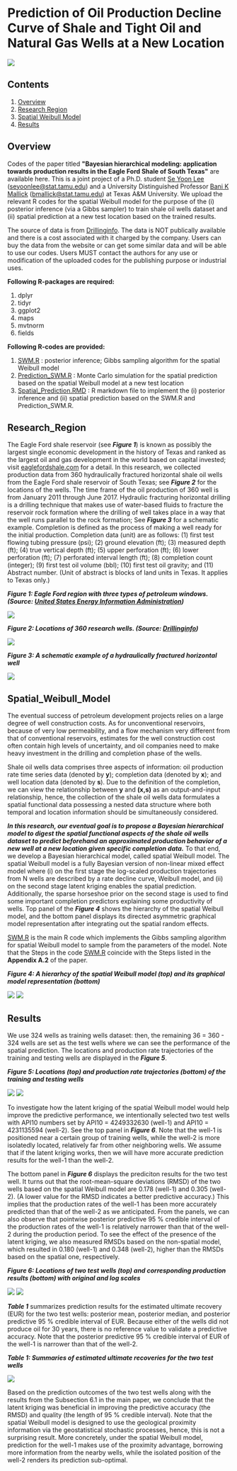 # Prediction of Oil Production Decline Curve of Shale and Tight Oil and Natural Gas Wells at a New Location

![](images/Oil_Production.jpg)

## Contents
1. [Overview](#Overview)
2. [Research Region](#Research_Region)
3. [Spatial Weibull Model](#Spatial_Weibull_Model)
4. [Results](#Results)

## Overview

Codes of the paper titled  **"Bayesian hierarchical modeling: application towards production results in the Eagle Ford Shale of South Texas"** are available here. This is a joint project of a Ph.D. student [Se Yoon Lee](https://sites.google.com/view/seyoonlee) (seyoonlee@stat.tamu.edu) and a University Distinguished Professor [Bani K Mallick](https://www.stat.tamu.edu/~bmallick/) (bmallick@stat.tamu.edu) at Texas A&M University. We upload the relevant R codes for the spatial Weibull model for the purpose of the (i) posterior inference (via a Gibbs sampler) to train shale oil wells dataset and (ii) spatial prediction at a new test location based on the trained results. 

The source of data is from [Drillinginfo](https://info.drillinginfo.com/). The data is NOT publically available and there is a cost associated with it charged by the company. Users can buy the data from the website or can get some similar data and will be able to use our codes. Users MUST contact the authors for any use or modification of the uploaded codes for the publishing purpose or industrial uses.

**Following R-packages are required:**
  
  1. dplyr
  2. tidyr
  3. ggplot2
  4. maps
  5. mvtnorm
  6. fields

**Following R-codes are provided:**

  1. [SWM.R](https://github.com/yain22/SWM/blob/main/R%20codes/SWM.R) : posterior inference; Gibbs sampling algorithm for the  spatial Weibull model
  2. [Prediction_SWM.R](https://github.com/yain22/SWM/blob/main/R%20codes/Prediction_SWM.R) : Monte Carlo simulation for the spatial prediction based on the  spatial Weibull model at a new test location
  3. [Spatial_Prediction.RMD](https://github.com/yain22/SWM/blob/main/Implementation/Spatial_Prediction.Rmd) : R markdown file to implement the (i) posterior inference and (ii) spatial prediction based on the SWM.R and Prediction_SWM.R.

## Research_Region
The Eagle Ford shale reservoir (see ***Figure 1***) is known as possibly the largest single economic development in the history of Texas and ranked as the largest oil and gas development in the world based on capital invested; visit [eaglefordshale.com](https://eaglefordshale.com/) for a detail. In this research, we collected production data from 360 hydraulically fractured horizontal shale oil wells from the Eagle Ford shale reservoir of South Texas; see ***Figure 2*** for the locations of the wells. The time frame of the oil production of 360 well is from January 2011 through June 2017. Hydraulic fracturing horizontal drilling is a drilling technique that makes use of water-based fluids to fracture the reservoir rock formation where the drilling of well takes place in a way that the well runs parallel to the rock formation; See ***Figure 3*** for a schematic example. Completion is defined as the process of making a well ready for the initial production. Completion data (unit) are as follows: (1) first test flowing tubing pressure (psi); (2) ground elevation (ft); (3) measured depth (ft); (4) true vertical depth (ft); (5) upper perforation (ft); (6) lower perforation (ft); (7) perforated interval length (ft); (8) completion count (integer); (9) first test oil volume (bbl); (10) first test oil gravity; and (11) Abstract number. (Unit of abstract is blocks of land units in Texas. It applies to Texas only.)

***Figure 1: Eagle Ford region with three types of petroleum windows. (Source: [United States Energy Information Administration](https://www.eia.gov/))***

![](images/Eagle_Ford_Shale.png)

***Figure 2: Locations of 360 research wells. (Source: [Drillinginfo](https://info.drillinginfo.com/))***

![](images/360_well_locations.JPG)

***Figure 3: A schematic example of a hydraulically fractured horizontal well***

![](images/Hydraulic_Fracturing_explain_detail.png)

## Spatial_Weibull_Model
The eventual success of petroleum development projects relies on a large degree of well construction costs. As for unconventional reservoirs, because of very low permeability, and a flow mechanism very different from that of conventional reservoirs, estimates for the well construction cost often contain high levels of uncertainty, and oil companies need to make heavy investment in the drilling and completion phase of the wells. 

Shale oil wells data comprises three aspects of information: oil production rate time series data (denoted by **y**); completion data (denoted by **x**); and well location data (denoted by **s**). Due to the definition of the completion, we can view the relationship between **y** and **(x,s)** as an output-and-input relationship, hence, the collection of the shale oil wells data formulates a spatial functional data possessing a nested data structure where both temporal and location information should be simultaneously considered.

***In this research, our eventual goal is to propose a Bayesian hierarchical model to digest the spatial functional aspects of the shale oil wells dataset to predict *beforehand* an approximated production behavior of a new well at a new location given specific completion data.*** To that end, we develop a Bayesian hierarchical model, called spatial Weibull model. The spatial Weibull model is a fully Bayesian version of non-linear mixed effect model where (i) on the first stage the log-scaled production trajectories from N wells are described by a rate decline curve, Weibull model, and (ii) on the second stage latent kriging enables the spatial prediction. Additionally, the sparse horseshoe prior on the second stage is used to find some important completion predictors explaining some productivity of wells. Top panel of the ***Figure 4*** shows the hierarchy of the spatial Weibull model, and the bottom panel displays its directed asymmetric graphical model representation after integrating out the spatial random effects. 

[SWM.R](https://github.com/yain22/SWM/blob/main/R%20codes/SWM.R) is the main R code which implements the Gibbs sampling algorithm for spatial Weibull model to sample from the parameters of the model. Note that the Steps in the code [SWM.R](https://github.com/yain22/SWM/blob/main/R%20codes/SWM.R) coincide with the Steps listed in the **Appendix A.2** of the paper. 

***Figure 4: A hierarhcy of the spatial Weibull model (top) and its graphical model representation (bottom)***

![](images/SWM.png)
![](images/graphical_model.png)


## Results
We use 324 wells as training wells dataset: then, the remaining 36 = 360 - 324 wells are set as the test wells where we can see the performance of the spatial prediction. The locations and production rate trajectories of the training and testing wells are displayed in the ***Figure 5***. 


***Figure 5: Locations (top) and production rate trajectories (bottom) of the training and testing wells***

![](images/Training_Testing_Wells.PNG)
![](images/Production_Traj_Training_Testing_Wells.PNG)


To investigate how the latent kriging of the spatial Weibull model would help improve the predictive performance, we intentionally selected two test wells with API10 numbers set by API10 = 4249332630 (well-1) and API10 = 4231135594 (well-2). See the top panel in ***Figure 6***. Note that the well-1 is positioned near a certain group of training wells, while the well-2 is more isolatedly located, relatively far from other neighboring wells. We assume that if the latent kriging works, then we will have more accurate prediction results for the well-1 than the well-2.

The bottom panel in ***Figure 6*** displays the prediciton results for the two test well. It turns out that the root-mean-square deviations (RMSD) of the two wells based on the spatial Weibull model are 0.178 (well-1) and 0.305 (well-2). (A lower value for the RMSD indicates a better predictive accuracy.) This implies that the production rates of the well-1 has been more accurately predicted than that of the well-2 as we anticipated. From the panels, we can also observe that pointwise posterior predictive 95 % credible interval of the production rates of the well-1 is relatively narrower than that of the well-2 during the production period. To see the effect of the presence of the latent kriging, we also measured RMSDs based on the non-spatial model, which resulted in 0.180 (well-1) and 0.348  (well-2), higher than the RMSDs based on the spatial one, respectively.

***Figure 6: Locations of two test wells (top) and corresponding production results (bottom) with original and log scales***

![](images/Two_Testing_Wells.png)
![](images/Two_Examples.png)

***Table 1*** summarizes prediction results for the estimated ultimate recovery (EUR) for the two test wells: posterior mean, posterior median, and posterior predictive 95 % credible interval of EUR. Because either of the wells did not produce oil for 30 years, there is no reference value to validate a predictive accuracy. Note that the posterior predictive 95 % credible interval of EUR of the well-1 is narrower than that of the well-2.

***Table 1: Summaries of estimated ultimate recoveries for the two test wells***

![](images/Table_EUR.PNG)

Based on the prediction outcomes of the two test wells along with the results from the Subsection 6.1 in the main paper, we conclude that the latent kriging was beneficial in improving the predictive accuracy (the RMSD) and quality (the length of 95 % credible interval). Note that the spatial Weibull model is designed to use the geological proximity information via the geostatistical stochastic processes, hence, this is not a surprising result. More concretely, under the spatial Weibull model, prediction for the well-1 makes use of the proximity advantage, borrowing more information from the nearby wells, while the isolated position of the well-2 renders its prediction sub-optimal. 
